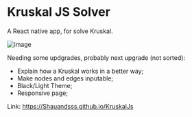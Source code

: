 # Kruskal JS Solver

A React native app, for solve Kruskal.

![image](https://user-images.githubusercontent.com/51674001/114841282-83f84400-9d8c-11eb-8464-d24437c41ef5.png)



Needing some updgrades, probably next upgrade (not sorted): 

- Explain how a Kruskal works in a better way;
- Make nodes and edges inputable;
- Black/Light Theme;
- Responsive page;

Link: https://Shauandsss.github.io/KruskalJs
